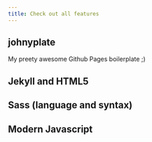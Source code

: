 ```yaml
---
title: Check out all features
---
```


## johnyplate

My preety awesome Github Pages boilerplate ;)

## Jekyll and HTML5

## Sass (language and syntax)

## Modern Javascript
